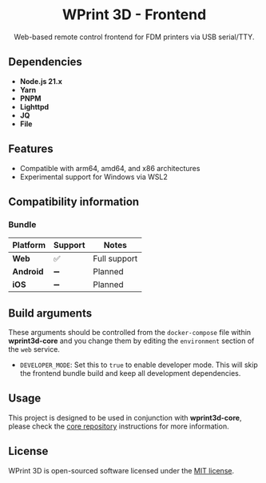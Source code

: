 <div align="center">
    <h1 style="text-align: center;"> WPrint 3D - Frontend </h1>
    <p align="center">
        Web-based remote control frontend for FDM printers via USB serial/TTY.
    </p>
</div>

## Dependencies

- **Node.js 21.x**
- **Yarn**
- **PNPM**
- **Lighttpd**
- **JQ**
- **File**

## Features

- Compatible with arm64, amd64, and x86 architectures
- Experimental support for Windows via WSL2

## Compatibility information

### Bundle
Platform     | Support            | Notes
-------------|--------------------|--------------
**Web**      | :white_check_mark: | Full support
**Android**  | :heavy_minus_sign: | Planned
**iOS**      | :heavy_minus_sign: | Planned

## Build arguments

These arguments should be controlled from the `docker-compose` file within **wprint3d-core** and you change them by editing the `environment` section of the `web` service.

- `DEVELOPER_MODE`: Set this to `true` to enable developer mode. This will skip the frontend bundle build and keep all development dependencies.

## Usage

This project is designed to be used in conjunction with **wprint3d-core**, please check the [core repository](https://github.com/wprint3d/wprint3d-core) instructions for more information.

## License

WPrint 3D is open-sourced software licensed under the [MIT license](LICENSE).